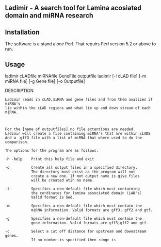 Ladimir - A search tool for Lamina acosiated domain and miRNA research
----------------------------------------------------------------------

Installation
------------
The software is a stand alone Perl. That requirs Perl version 5.2 or above to run.

Usage
-----
ladimir cLADfile miRNAfile GeneFile outputfile
ladimir [-l cLAD file] [-m miRNA file] [-g Gene file] [-o Outputfile]
	
DESCRIPTION
	
	Ladimir reads in cLAD,miRNA and gene files and from them analizes if miRNA's 
	lie within the cLAD regions and what lie up and down stream of each miRNA. 	
	
	
	
	For the [name of outputfiles] no file extentions are needed.
	Ladimir will create a file containing miRNA's that are within cLADS
	And a .gff3 file with a list of miRNA that where used to do the comparison. 

	The options for the program are as follows:
	
	-h -help	Print this help file and exit
	
	-o 			Create all output files in a specified directory.
				The directory must exist as the program will not
				create a new one. If not output name is give files
				will be created wtih no name.
	
	-l 			Specifies a non-default file which must containing
				the cordinates for lamina associated domain (LAD's)
				Valid format is bed.
				
	-m			Specifies a non-default file which must contain the
				miRNA information. Valid formats are gff3, gff2 and gtf.

	-g 			Specifies a non-default file which must contain the
				gene information. Valid formats are gff3,gff2 and gtf. 
	
	-c			Select a cut off distance for upstream and downstream genes.
				If no number is specified then range is 
